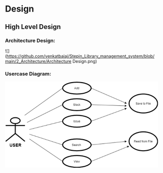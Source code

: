 # Design

## High Level Design 

### Architecture Design:

![](https://github.com/venkatbajaj/Stepin_Library_management_system/blob/main/2_Architecture/Architecture Design.png)

### Usercase Diagram:

![](https://github.com/venkatbajaj/Stepin_Library_management_system/blob/main/2_Architecture/User_Case_Diagram.png)
